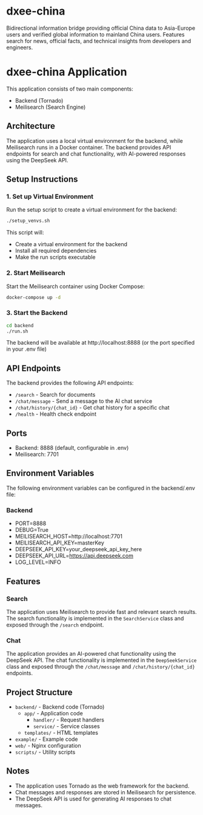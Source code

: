 # dxee-china
Bidirectional information bridge providing official China data to Asia-Europe users and verified global information to mainland China users. Features search for news, official facts, and technical insights from developers and engineers.

# dxee-china Application

This application consists of two main components:
- Backend (Tornado)
- Meilisearch (Search Engine)

## Architecture

The application uses a local virtual environment for the backend, while Meilisearch runs in a Docker container. The backend provides API endpoints for search and chat functionality, with AI-powered responses using the DeepSeek API.

## Setup Instructions

### 1. Set up Virtual Environment

Run the setup script to create a virtual environment for the backend:

```bash
./setup_venvs.sh
```

This script will:
- Create a virtual environment for the backend
- Install all required dependencies
- Make the run scripts executable

### 2. Start Meilisearch

Start the Meilisearch container using Docker Compose:

```bash
docker-compose up -d
```

### 3. Start the Backend

```bash
cd backend
./run.sh
```

The backend will be available at http://localhost:8888 (or the port specified in your .env file)

## API Endpoints

The backend provides the following API endpoints:

- `/search` - Search for documents
- `/chat/message` - Send a message to the AI chat service
- `/chat/history/{chat_id}` - Get chat history for a specific chat
- `/health` - Health check endpoint

## Ports

- Backend: 8888 (default, configurable in .env)
- Meilisearch: 7701

## Environment Variables

The following environment variables can be configured in the backend/.env file:

### Backend
- PORT=8888
- DEBUG=True
- MEILISEARCH_HOST=http://localhost:7701
- MEILISEARCH_API_KEY=masterKey
- DEEPSEEK_API_KEY=your_deepseek_api_key_here
- DEEPSEEK_API_URL=https://api.deepseek.com
- LOG_LEVEL=INFO

## Features

### Search
The application uses Meilisearch to provide fast and relevant search results. The search functionality is implemented in the `SearchService` class and exposed through the `/search` endpoint.

### Chat
The application provides an AI-powered chat functionality using the DeepSeek API. The chat functionality is implemented in the `DeepSeekService` class and exposed through the `/chat/message` and `/chat/history/{chat_id}` endpoints.

## Project Structure

- `backend/` - Backend code (Tornado)
  - `app/` - Application code
    - `handler/` - Request handlers
    - `service/` - Service classes
  - `templates/` - HTML templates
- `example/` - Example code
- `web/` - Nginx configuration
- `scripts/` - Utility scripts

## Notes

- The application uses Tornado as the web framework for the backend.
- Chat messages and responses are stored in Meilisearch for persistence.
- The DeepSeek API is used for generating AI responses to chat messages.
